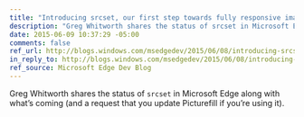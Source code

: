 ```yaml
---
title: "Introducing srcset, our first step towards fully responsive images in Microsoft Edge"
description: "Greg Whitworth shares the status of srcset in Microsoft Edge along with what’s coming (and a request that you update Picturefill if you’re using it)."
date: 2015-06-09 10:37:29 -05:00
comments: false
ref_url: http://blogs.windows.com/msedgedev/2015/06/08/introducing-srcset-responsive-images-in-microsoft-edge/
in_reply_to: http://blogs.windows.com/msedgedev/2015/06/08/introducing-srcset-responsive-images-in-microsoft-edge/
ref_source: Microsoft Edge Dev Blog
---
```


Greg Whitworth shares the status of `srcset` in Microsoft Edge along with what’s coming (and a request that you update Picturefill if you’re using it).